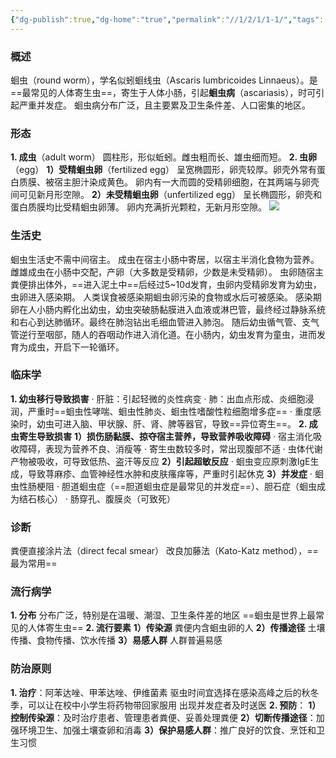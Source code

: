 ```yaml
---
{"dg-publish":true,"dg-home":"true","permalink":"//1/2/1/1-1/","tags":["gardenEntry"],"dgPassFrontmatter":true,"created":"2024-11-24T18:57:53.482+08:00","updated":"2025-02-26T00:34:25.074+08:00"}
---
```



### 概述
蛔虫（round worm），学名似蚓蛔线虫（Ascaris lumbricoides Linnaeus）。是==最常见的人体寄生虫==，寄生于人体小肠，引起**蛔虫病**（ascariasis），时可引起严重并发症。
蛔虫病分布广泛，且主要累及卫生条件差、人口密集的地区。
### 形态
**1. 成虫**（adult worm）
    圆柱形，形似蚯蚓。雌虫粗而长、雄虫细而短。
**2. 虫卵**（egg）
    **1）受精蛔虫卵**（fertilized egg）
         呈宽椭圆形，卵壳较厚。卵壳外常有蛋白质膜、被宿主胆汁染成黄色。
         卵内有一大而圆的受精卵细胞，在其两端与卵壳间可见新月形空隙。
    **2）未受精蛔虫卵**（unfertilized egg）
         呈长椭圆形，卵壳和蛋白质膜均比受精蛔虫卵薄。
         卵内充满折光颗粒，无新月形空隙。
![](https://s1.vika.cn/space/2025/02/25/ff509c8a310b4a24a4352d538ef7b01a)

### 生活史
蛔虫生活史不需中间宿主。
成虫在宿主小肠中寄居，以宿主半消化食物为营养。雌雄成虫在小肠中交配，产卵（大多数是受精卵，少数是未受精卵）。
虫卵随宿主粪便排出体外，==进入泥土中==后经过5~10d发育，虫卵内受精卵发育为幼虫，虫卵进入感染期。
人类误食被感染期蛔虫卵污染的食物或水后可被感染。
感染期卵在人小肠内孵化出幼虫，幼虫突破肠黏膜进入血液或淋巴管，最终经过静脉系统和右心到达肺循环。最终在肺泡钻出毛细血管进入肺泡。
随后幼虫循气管、支气管逆行至咽部，随人的吞咽动作进入消化道。在小肠内，幼虫发育为童虫，进而发育为成虫，开启下一轮循环。
### 临床学
**1. 幼虫移行导致损害**
    · 肝脏：引起轻微的炎性病变
    · 肺：出血点形成、炎细胞浸润，严重时==蛔虫性哮喘、蛔虫性肺炎、蛔虫性嗜酸性粒细胞增多症==
    · 重度感染时，幼虫可进入脑、甲状腺、肝、肾、脾等器官，导致==异位寄生==。
**2. 成虫寄生导致损害**
    **1）损伤肠黏膜、掠夺宿主营养，导致营养吸收障碍**
         · 宿主消化吸收障碍，表现为营养不良、消瘦等
         · 寄生虫数较多时，常出现腹部不适
         · 虫体代谢产物被吸收，可导致低热、盗汗等反应
    **2）引起超敏反应**
         · 蛔虫变应原刺激IgE生成，导致荨麻疹、血管神经性水肿和皮肤瘙痒等，严重时引起休克
    **3）并发症**
         · 蛔虫性肠梗阻
         · 胆道蛔虫症（==胆道蛔虫症是最常见的并发症==）、胆石症（蛔虫成为结石核心）
         · 肠穿孔、腹膜炎（可致死）
### 诊断
粪便直接涂片法（direct fecal smear）
改良加藤法（Kato-Katz method），==最为常用==
### 流行病学
**1. 分布**
    分布广泛，特别是在温暖、潮湿、卫生条件差的地区
    ==蛔虫是世界上最常见的人体寄生虫==
**2. 流行要素**
    **1）传染源**
         粪便内含蛔虫卵的人
    **2）传播途径**
         土壤传播、食物传播、饮水传播
    **3）易感人群**
         人群普遍易感
### 防治原则
**1. 治疗**：阿苯达唑、甲苯达唑、伊维菌素
            驱虫时间宜选择在感染高峰之后的秋冬季，可以让在校中小学生将药物带回家服用
            出现并发症者及时送医
**2. 预防**：
    **1）控制传染源**：及时治疗患者、管理患者粪便、妥善处理粪便
    **2）切断传播途径**：加强环境卫生、加强土壤查卵和消毒
    **3）保护易感人群**：推广良好的饮食、烹饪和卫生习惯
